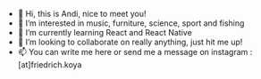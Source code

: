 - 👋 Hi, this is Andi, nice to meet you!
- 👀 I’m interested in music, furniture, science, sport and fishing
- 🌱 I’m currently learning React and React Native
- 💞️ I’m looking to collaborate on really anything, just hit me up!
- 📫 You can write me here or send me a message on instagram : [at]friedrich.koya
